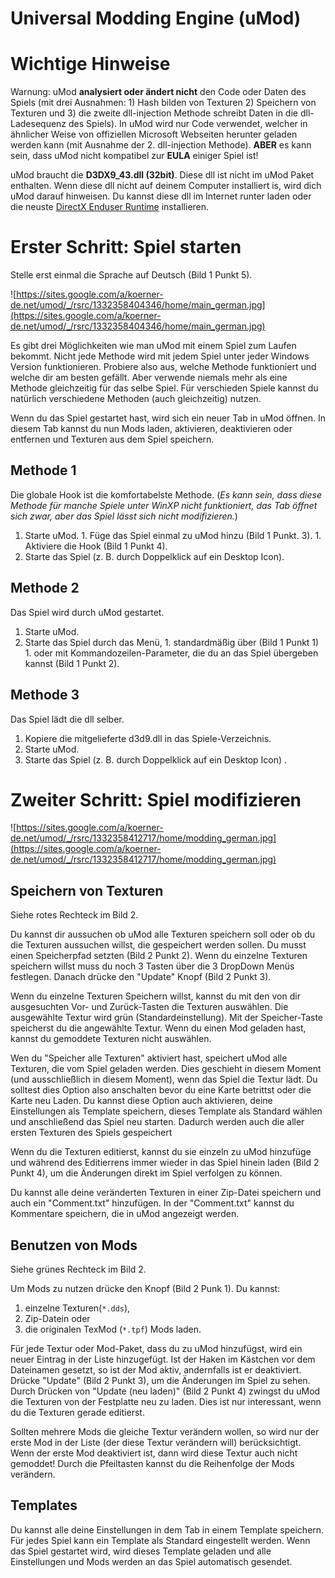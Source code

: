 # Universal Modding Engine (uMod) #



# Wichtige Hinweise #

Warnung: uMod **analysiert oder ändert nicht** den Code oder Daten des Spiels (mit drei Ausnahmen: 1) Hash bilden von Texturen 2) Speichern von Texturen und 3) die zweite dll-injection Methode schreibt Daten in die dll-Ladesequenz des Spiels). In uMod wird nur Code verwendet, welcher in ähnlicher Weise von offiziellen Microsoft Webseiten herunter geladen werden kann (mit Ausnahme der 2. dll-injection Methode). **ABER** es kann sein, dass uMod nicht kompatibel zur **EULA** einiger Spiel ist!

uMod braucht die **D3DX9\_43.dll (32bit)**. Diese dll ist nicht im uMod Paket enthalten. Wenn diese dll nicht auf deinem Computer installiert is, wird dich uMod darauf hinweisen. Du kannst diese dll im Internet runter laden oder die neuste [DirectX Enduser Runtime](http://www.microsoft.com/download/en/details.aspx?displaylang=en&id=35) installieren.



# Erster Schritt: Spiel starten #

Stelle erst einmal die Sprache auf Deutsch (Bild 1 Punkt 5).

![https://sites.google.com/a/koerner-de.net/umod/_/rsrc/1332358404346/home/main_german.jpg](https://sites.google.com/a/koerner-de.net/umod/_/rsrc/1332358404346/home/main_german.jpg)

Es gibt drei Möglichkeiten wie man uMod mit einem Spiel zum Laufen bekommt. Nicht jede Methode wird mit jedem Spiel unter jeder Windows Version funktionieren. Probiere also aus, welche Methode funktioniert und welche dir am besten gefällt. Aber verwende niemals mehr als eine Methode gleichzeitig für das selbe Spiel. Für verschieden Spiele kannst du natürlich verschiedene Methoden (auch gleichzeitig) nutzen.

Wenn du das Spiel gestartet hast, wird sich ein neuer Tab in uMod öffnen. In diesem Tab kannst du nun Mods laden, aktivieren, deaktivieren oder entfernen und Texturen aus dem Spiel speichern.

## Methode 1 ##
Die globale Hook ist die komfortabelste Methode. (_Es kann sein, dass diese Methode für manche Spiele unter WinXP nicht funktioniert, das Tab öffnet sich zwar, aber das Spiel lässt sich nicht modifizieren._)

  1. Starte uMod.
    1. Füge das Spiel einmal zu uMod hinzu (Bild 1 Punkt. 3).
    1. Aktiviere die Hook (Bild 1 Punkt 4).
  1. Starte das Spiel (z. B. durch Doppelklick auf ein Desktop Icon).

## Methode 2 ##

Das Spiel wird durch uMod gestartet.

  1. Starte uMod.
  1. Starte das Spiel durch das Menü,
    1. standardmäßig über (Bild 1 Punkt 1)
    1. oder mit Kommandozeilen-Parameter, die du an das Spiel übergeben kannst  (Bild 1 Punkt 2).

## Methode 3 ##

Das Spiel lädt die dll selber.

  1. Kopiere die mitgelieferte d3d9.dll in das Spiele-Verzeichnis.
  1. Starte uMod.
  1. Starte das Spiel (z. B. durch Doppelklick auf ein Desktop Icon) .



# Zweiter Schritt: Spiel modifizieren #

![https://sites.google.com/a/koerner-de.net/umod/_/rsrc/1332358412717/home/modding_german.jpg](https://sites.google.com/a/koerner-de.net/umod/_/rsrc/1332358412717/home/modding_german.jpg)

## Speichern von Texturen ##

Siehe rotes Rechteck im Bild 2.

Du kannst dir aussuchen ob uMod alle Texturen speichern soll oder ob du die Texturen aussuchen willst, die gespeichert werden sollen. Du musst einen Speicherpfad setzten (Bild 2 Punkt 2). Wenn du einzelne Texturen speichern willst muss du noch 3 Tasten über die 3 DropDown Menüs festlegen. Danach drücke den "Update" Knopf (Bild 2 Punkt 3).

Wenn du einzelne Texturen Speichern willst, kannst du mit den von dir ausgesuchten Vor- und Zurück-Tasten die Texturen auswählen. Die ausgewählte Textur wird grün (Standardeinstellung). Mit der Speicher-Taste speicherst du die angewählte Textur. Wenn du einen Mod geladen hast, kannst du gemoddete Texturen nicht auswählen.

Wen du "Speicher alle Texturen" aktiviert hast, speichert uMod alle Texturen, die vom Spiel geladen werden. Dies geschieht in diesem Moment (und ausschließlich in diesem Moment), wenn das Spiel die Textur lädt. Du solltest dies Option also anschalten bevor du eine Karte betrittst oder die Karte neu Laden. Du kannst diese Option auch aktivieren, deine Einstellungen als Template speichern, dieses Template als Standard wählen und anschließend das Spiel neu starten. Dadurch werden auch die aller ersten Texturen des Spiels gespeichert

Wenn du die Texturen editierst, kannst du sie einzeln zu uMod hinzufüge und während des Editierrens immer wieder in das Spiel hinein laden (Bild 2 Punkt 4), um die Änderungen direkt im Spiel verfolgen zu können.

Du kannst alle deine veränderten Texturen in einer Zip-Datei speichern und auch ein "Comment.txt" hinzufügen. In der "Comment.txt" kannst du Kommentare speichern, die in uMod angezeigt werden.

## Benutzen von Mods ##

Siehe grünes Rechteck im Bild 2.

Um Mods zu nutzen drücke den Knopf (Bild 2 Punk 1). Du kannst:

  1. einzelne Texturen(`*.dds`),
  1. Zip-Datein oder
  1. die originalen TexMod (`*.tpf`) Mods laden.

Für jede Textur oder Mod-Paket, dass du zu uMod hinzufügst, wird ein neuer Eintrag in der Liste hinzugefügt. Ist der Haken im Kästchen vor dem Dateinamen gesetzt, so ist der Mod aktiv, andernfalls ist er deaktiviert. Drücke "Update" (Bild 2 Punkt 3), um die Änderungen im Spiel zu sehen. Durch Drücken von "Update (neu laden)" (Bild 2 Punkt 4) zwingst du uMod die Texturen von der Festplatte neu zu laden. Dies ist nur interessant, wenn du die Texturen gerade editierst.

Sollten mehrere Mods die gleiche Textur verändern wollen, so wird nur der erste Mod in der Liste (der diese Textur verändern will) berücksichtigt. Wenn der erste Mod deaktiviert ist, dann wird diese Textur auch nicht gemoddet! Durch die Pfeiltasten kannst du die Reihenfolge der Mods verändern.

## Templates ##

Du kannst alle deine Einstellungen in dem Tab in einem Template speichern. Für jedes Spiel kann ein Template als Standard eingestellt werden. Wenn das Spiel gestartet wird, wird dieses Template geladen und alle Einstellungen und Mods werden an das Spiel automatisch gesendet.
